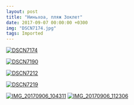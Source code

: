 ```yaml
---
layout: post
title: "Ниньхоа, пляж Зоклет"
date: 2017-09-07 00:00:00 +0300
img: "DSCN7174.jpg"
tags: Imported
---
```


[![DSCN7174](/blog/assets/img/DSCN7174.jpg)](/blog/assets/img/DSCN7174.jpg)

[![DSCN7190](/blog/assets/img/DSCN7190.jpg)](/blog/assets/img/DSCN7190.jpg)

[![DSCN7212](/blog/assets/img/DSCN7212.jpg)](/blog/assets/img/DSCN7212.jpg)

[![DSCN7219](/blog/assets/img/DSCN7219.jpg)](/blog/assets/img/DSCN7219.jpg)

[![IMG_20170906_104311](/blog/assets/img/IMG_20170906_104311.jpg)](/blog/assets/img/IMG_20170906_104311.jpg)
[![IMG_20170906_112306](/blog/assets/img/IMG_20170906_112306.jpg)](/blog/assets/img/IMG_20170906_112306.jpg)